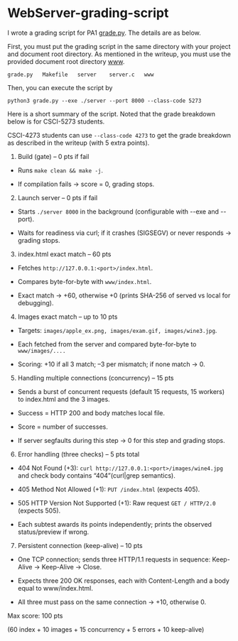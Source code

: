 # WebServer-grading-script

I wrote a grading script for PA1 [grade.py](https://o365coloradoedu-my.sharepoint.com/personal/tutr6272_colorado_edu/_layouts/15/onedrive.aspx?id=%2Fpersonal%2Ftutr6272%5Fcolorado%5Fedu%2FDocuments%2FNetwork%20System%20Grading%20Script%2FPA1%2DWebserver%2Fgrade%2Epy&parent=%2Fpersonal%2Ftutr6272%5Fcolorado%5Fedu%2FDocuments%2FNetwork%20System%20Grading%20Script%2FPA1%2DWebserver&ga=1). The details are as below.

First, you must put the grading script in the same directory with your project and document root directory. 
As mentioned in the writeup, you must use the provided document root directory [www](https://o365coloradoedu-my.sharepoint.com/:u:/g/personal/tutr6272_colorado_edu/EVSxeyS3FIdJuLDx-NhlqxsBGVkTMf50Mdqdt_AHxYohEw?e=XP0hii).
```
grade.py   Makefile   server    server.c   www
```
Then, you can execute the script by
```
python3 grade.py --exe ./server --port 8000 --class-code 5273
```
Here is a short summary of the script. Noted that the grade breakdown below is for CSCI-5273 students.

CSCI-4273 students can use `--class-code 4273` to get the grade breakdown as described in the writeup (with 5 extra points).

1. Build (gate) – 0 pts if fail

  - Runs `make clean && make -j`.

  - If compilation fails → score = 0, grading stops.

2. Launch server – 0 pts if fail

  - Starts `./server 8000` in the background (configurable with --exe and --port).

  - Waits for readiness via curl; if it crashes (SIGSEGV) or never responds → grading stops.

3. index.html exact match – 60 pts

  - Fetches `http://127.0.0.1:<port>/index.html`.

  - Compares byte-for-byte with `www/index.html`.

  - Exact match → +60, otherwise +0 (prints SHA-256 of served vs local for debugging).

4. Images exact match – up to 10 pts

  - Targets: `images/apple_ex.png, images/exam.gif, images/wine3.jpg`.

  - Each fetched from the server and compared byte-for-byte to `www/images/....`

  - Scoring: +10 if all 3 match; –3 per mismatch; if none match → 0.

5. Handling multiple connections (concurrency) – 15 pts

  - Sends a burst of concurrent requests (default 15 requests, 15 workers) to index.html and the 3 images.

  - Success = HTTP 200 and body matches local file.

  - Score = number of successes.

  - If server segfaults during this step → 0 for this step and grading stops.

6. Error handling (three checks) – 5 pts total

  - 404 Not Found (+3): `curl http://127.0.0.1:<port>/images/wine4.jpg` and check body contains “404”(curl|grep semantics).

  - 405 Method Not Allowed (+1): `PUT /index.html` (expects 405).

  - 505 HTTP Version Not Supported (+1): Raw request `GET / HTTP/2.0` (expects 505).

  - Each subtest awards its points independently; prints the observed status/preview if wrong.

7. Persistent connection (keep-alive) – 10 pts

  - One TCP connection; sends three HTTP/1.1 requests in sequence: Keep-Alive → Keep-Alive → Close.

  - Expects three 200 OK responses, each with Content-Length and a body equal to www/index.html.

  - All three must pass on the same connection → +10, otherwise 0.

Max score: 100 pts

(60 index + 10 images + 15 concurrency + 5 errors + 10 keep-alive)
